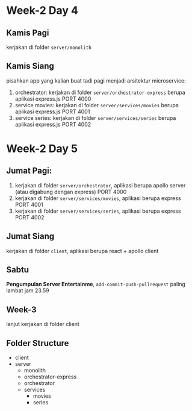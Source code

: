 # Week-2 Day 4
## Kamis Pagi
kerjakan di folder `server/monolith`

## Kamis Siang
pisahkan app yang kalian buat tadi pagi menjadi arsitektur microservice:
1. orchestrator: kerjakan di folder `server/orchestrator-express` berupa aplikasi express.js PORT 4000
2. service movies: kerjakan di folder `server/services/movies` berupa aplikasi express.js PORT 4001
3. service series: kerjakan di folder `server/services/series` berupa aplikasi express.js PORT 4002

# Week-2 Day 5
## Jumat Pagi:
1. kerjakan di folder `server/orchestrator`, aplikasi berupa apollo server (atau digabung dengan express) PORT 4000
2. kerjakan di folder `server/services/movies`, aplikasi berupa express PORT 4001
3. kerjakan di folder `server/services/series`, aplikasi berupa express PORT 4002

## Jumat Siang
kerjakan di folder `client`, aplikasi berupa react + apollo client

## Sabtu
**Pengumpulan Server Entertainme**, `add-commit-push-pullrequest` paling lambat jam 23.59

## Week-3
lanjut kerjakan di folder client

## Folder Structure
- client
- server
  - monolith
  - orchestrator-express
  - orchestrator
  - services
    - movies
    - series
